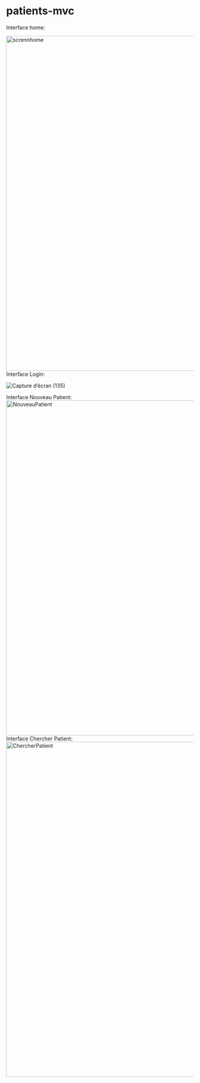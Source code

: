 # patients-mvc
Interface home:

<img width="900" alt="scrennhome" src="https://user-images.githubusercontent.com/79654133/165200947-30b29d63-b067-4b3a-8c79-8d809dbfcf44.png">
Interface Login:

![Capture d’écran (135)](https://user-images.githubusercontent.com/90096469/165332550-d4d084d2-0717-4067-9d76-8f7becd5897f.png)

Interface Nouveau Patient:
<img width="900" alt="NouveauPatient" src="https://user-images.githubusercontent.com/79654133/165200999-f1fd0d24-3ff8-4075-9668-64547f16e9a8.png">
Interface Chercher Patient:
<img width="900" alt="ChercherPatient" src="https://user-images.githubusercontent.com/79654133/165201021-abf8c177-fe66-43b3-9f5f-0fff76ef7f00.png">
